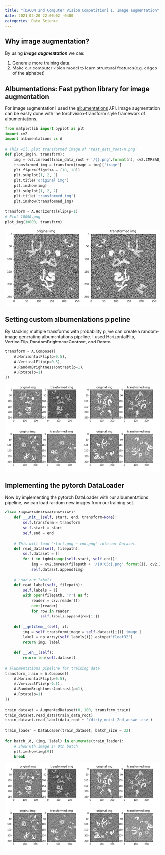 ```yaml
---
title: "[DACON 2nd Computer Vision Competition] 1. Image augmentation"
date: 2021-02-20 22:00:02 -0400
categories: Data_Science
---
```

## Why image augmentation?
By using ***image augmentation*** we can:
1. Generate more training data.
2. Make our computer vision model to learn structural features(e.g. edges of the alphabet) 

## Albumentations: Fast python library for image augmentation
For image augmentation I used the [albumentations](https://github.com/albumentations-team/albumentations) API.
Image augmentation can be easily done with the torchvision-transform style framework of albumentations.

~~~python
from matplotlib import pyplot as plt
import cv2
import albumentations as A

# This will plot transformed image of 'test_data_root/n.png'
def plot_img(n, transform):
    img = cv2.imread(train_data_root + '/{}.png'.format(n), cv2.IMREAD_COLOR)
    transformed_img = transform(image = img)['image']
    plt.figure(figsize = (10, 20))
    plt.subplot(1, 2, 1)
    plt.title('original img')
    plt.imshow(img)
    plt.subplot(1, 2, 2)
    plt.title('transformed img')
    plt.imshow(transformed_img)

transform = A.HorizontalFlip(p=1)
# Plot 10000.png
plot_img(10000, transform)
~~~

![Albumentations HorizontalFlip](/assets/images/dacon_computer_vision_1_0.png)

## Setting custom albumentations pipeline
By stacking multiple transforms with probability p, we can create a random-image generating albumentations pipeline.
I used HorizontalFlip, VerticalFlip, RandomBrightnessContrast, and Rotate.

~~~python
transform = A.Compose([
    A.HorizontalFlip(p=0.5),
    A.VerticalFlip(p=0.5),
    A.RandomBrightnessContrast(p=1),
    A.Rotate(p=1)
])
~~~

![Albumentations pipeline](/assets/images/dacon_computer_vision_1_1.png)

## Implementing the pytorch DataLoader
Now by implementing the pytorch DataLoader with our albumentations pipeline, we can load random new images from our training set.

~~~python
class AugmentedDataset(Dataset):
    def __init__(self, start, end, transform=None):
        self.transform = transform
        self.start = start
        self.end = end
    
    # This will load 'start.png ~ end.png' into our Dataset.
    def read_data(self, filepath):
        self.dataset = []
        for i in tqdm(range(self.start, self.end)):
            img = cv2.imread(filepath + '/{0:05d}.png'.format(i), cv2.IMREAD_COLOR)
            self.dataset.append(img)
    
    # Load our labels
    def read_label(self, filepath):
        self.labels = []
        with open(filepath, 'r') as f:
            reader = csv.reader(f)
            next(reader)
            for row in reader:
                self.labels.append(row[1:])
    
    def __getitem__(self, i):
        img = self.transform(image = self.dataset[i])['image']
        label = np.array(self.labels[i]).astype('float32')
        return img, label
    
    def __len__(self):
        return len(self.dataset)

# alubmentations pipeline for training data
transform_train = A.Compose([
    A.HorizontalFlip(p=0.5),
    A.VerticalFlip(p=0.5),
    A.RandomBrightnessContrast(p=1),
    A.Rotate(p=1)
])

train_dataset = AugmentedDataset(0, 100, transform_train)
train_dataset.read_data(train_data_root)
train_dataset.read_label(data_root + '/dirty_mnist_2nd_answer.csv')

train_loader = DataLoader(train_dataset, batch_size = 32)

for batch_id, (img, label) in enumerate(train_loader):
    # Show 0th image in 0th batch
    plt.imshow(img[0])
    break
~~~

![Albumentations pipeline](/assets/images/dacon_computer_vision_1_1.png)
